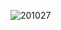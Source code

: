 ![201027](https://user-images.githubusercontent.com/56110972/103418387-c3ca5f80-4bd1-11eb-86a3-ff8a1ecd8c73.png)
